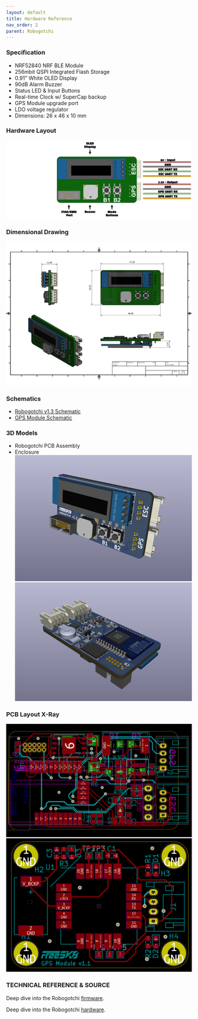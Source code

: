 ```yaml
---
layout: default
title: Hardware Reference
nav_order: 2
parent: Robogotchi
---
```




### Specification

* NRF52840 NRF BLE Module
* 256mbit QSPI Integrated Flash Storage
* 0.91" White OLED Display
* 90dB Alarm Buzzer
* Status LED & Input Buttons
* Real-time Clock w/ SuperCap backup
* GPS Module upgrade port
* LDO voltage regulator
* Dimensions: 26 x 46 x 10 mm

### Hardware Layout

![Robogotchi Hardware Layout](./assets/images/robogotchi/Robogotchi-pinout.png)

### Dimensional Drawing

![Robogotchi Dimensional Drawing](./assets/images/robogotchi/Robogotchi-Dimensions.PNG)

### Schematics
* [Robogotchi v1.3 Schematic](https://github.com/FreeSK8/FreeSK8-Robogotchi-Hardware/blob/main/Schematics/FreeSK8-Robogotchi-v1.3.pdf)
* [GPS Module Schematic](https://github.com/FreeSK8/FreeSK8-Robogotchi-Hardware/blob/main/Schematics/FreeSK8-GPS-v1.1.pdf)

### 3D Models
* Robogotchi PCB Assembly
* Enclosure 
![FreeSK8 Robogotchi ](./assets/images/robogotchi/Robogotchi-render2.PNG)
![](./assets/images/robogotchi/Robogotchi-render.PNG)

### PCB Layout X-Ray

![Robogotchi PCB X-Ray](./assets/images/robogotchi/Robogotchi-Xray.png)
![GPS Module PCB X-Ray](./assets/images/robogotchi/GPS-Xray.png)


### TECHNICAL REFERENCE & SOURCE

Deep dive into the Robogotchi [firmware](https://github.com/FreeSK8/FreeSK8-Robogotchi-Firmware/).

Deep dive into the Robogotchi [hardware](https://github.com/FreeSK8/FreeSK8-Robogotchi-Hardware/).
